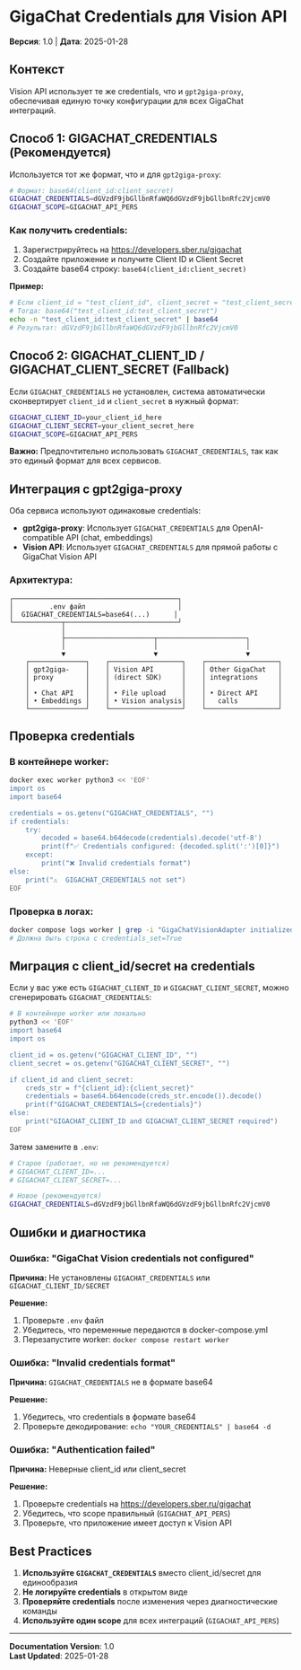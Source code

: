 # GigaChat Credentials для Vision API

**Версия**: 1.0 | **Дата**: 2025-01-28

## Контекст

Vision API использует те же credentials, что и `gpt2giga-proxy`, обеспечивая единую точку конфигурации для всех GigaChat интеграций.

## Способ 1: GIGACHAT_CREDENTIALS (Рекомендуется)

Используется тот же формат, что и для `gpt2giga-proxy`:

```bash
# Формат: base64(client_id:client_secret)
GIGACHAT_CREDENTIALS=dGVzdF9jbGllbnRfaWQ6dGVzdF9jbGllbnRfc2VjcmV0
GIGACHAT_SCOPE=GIGACHAT_API_PERS
```

### Как получить credentials:

1. Зарегистрируйтесь на https://developers.sber.ru/gigachat
2. Создайте приложение и получите Client ID и Client Secret
3. Создайте base64 строку: `base64(client_id:client_secret)`

**Пример:**
```bash
# Если client_id = "test_client_id", client_secret = "test_client_secret"
# Тогда: base64("test_client_id:test_client_secret")
echo -n "test_client_id:test_client_secret" | base64
# Результат: dGVzdF9jbGllbnRfaWQ6dGVzdF9jbGllbnRfc2VjcmV0
```

## Способ 2: GIGACHAT_CLIENT_ID / GIGACHAT_CLIENT_SECRET (Fallback)

Если `GIGACHAT_CREDENTIALS` не установлен, система автоматически сконвертирует `client_id` и `client_secret` в нужный формат:

```bash
GIGACHAT_CLIENT_ID=your_client_id_here
GIGACHAT_CLIENT_SECRET=your_client_secret_here
GIGACHAT_SCOPE=GIGACHAT_API_PERS
```

**Важно:** Предпочтительно использовать `GIGACHAT_CREDENTIALS`, так как это единый формат для всех сервисов.

## Интеграция с gpt2giga-proxy

Оба сервиса используют одинаковые credentials:

- **gpt2giga-proxy**: Использует `GIGACHAT_CREDENTIALS` для OpenAI-compatible API (chat, embeddings)
- **Vision API**: Использует `GIGACHAT_CREDENTIALS` для прямой работы с GigaChat Vision API

### Архитектура:

```
┌─────────────────────────────────────────┐
│         .env файл                       │
│  GIGACHAT_CREDENTIALS=base64(...)      │
└────────────┬────────────────────────────┘
             │
             ├──────────────────────┬──────────────────────┐
             │                      │                      │
             ▼                      ▼                      ▼
    ┌──────────────┐    ┌──────────────────┐    ┌──────────────────┐
    │ gpt2giga-    │    │ Vision API       │    │ Other GigaChat   │
    │ proxy        │    │ (direct SDK)     │    │ integrations     │
    │              │    │                  │    │                  │
    │ • Chat API   │    │ • File upload    │    │ • Direct API     │
    │ • Embeddings │    │ • Vision analysis│    │   calls          │
    └──────────────┘    └──────────────────┘    └──────────────────┘
```

## Проверка credentials

### В контейнере worker:

```bash
docker exec worker python3 << 'EOF'
import os
import base64

credentials = os.getenv("GIGACHAT_CREDENTIALS", "")
if credentials:
    try:
        decoded = base64.b64decode(credentials).decode('utf-8')
        print(f"✅ Credentials configured: {decoded.split(':')[0]}")
    except:
        print("❌ Invalid credentials format")
else:
    print("⚠️  GIGACHAT_CREDENTIALS not set")
EOF
```

### Проверка в логах:

```bash
docker compose logs worker | grep -i "GigaChatVisionAdapter initialized"
# Должна быть строка с credentials_set=True
```

## Миграция с client_id/secret на credentials

Если у вас уже есть `GIGACHAT_CLIENT_ID` и `GIGACHAT_CLIENT_SECRET`, можно сгенерировать `GIGACHAT_CREDENTIALS`:

```bash
# В контейнере worker или локально
python3 << 'EOF'
import base64
import os

client_id = os.getenv("GIGACHAT_CLIENT_ID", "")
client_secret = os.getenv("GIGACHAT_CLIENT_SECRET", "")

if client_id and client_secret:
    creds_str = f"{client_id}:{client_secret}"
    credentials = base64.b64encode(creds_str.encode()).decode()
    print(f"GIGACHAT_CREDENTIALS={credentials}")
else:
    print("GIGACHAT_CLIENT_ID and GIGACHAT_CLIENT_SECRET required")
EOF
```

Затем замените в `.env`:
```bash
# Старое (работает, но не рекомендуется)
# GIGACHAT_CLIENT_ID=...
# GIGACHAT_CLIENT_SECRET=...

# Новое (рекомендуется)
GIGACHAT_CREDENTIALS=dGVzdF9jbGllbnRfaWQ6dGVzdF9jbGllbnRfc2VjcmV0
```

## Ошибки и диагностика

### Ошибка: "GigaChat Vision credentials not configured"

**Причина:** Не установлены `GIGACHAT_CREDENTIALS` или `GIGACHAT_CLIENT_ID/SECRET`

**Решение:**
1. Проверьте `.env` файл
2. Убедитесь, что переменные передаются в docker-compose.yml
3. Перезапустите worker: `docker compose restart worker`

### Ошибка: "Invalid credentials format"

**Причина:** `GIGACHAT_CREDENTIALS` не в формате base64

**Решение:**
1. Убедитесь, что credentials в формате base64
2. Проверьте декодирование: `echo "YOUR_CREDENTIALS" | base64 -d`

### Ошибка: "Authentication failed"

**Причина:** Неверные client_id или client_secret

**Решение:**
1. Проверьте credentials на https://developers.sber.ru/gigachat
2. Убедитесь, что scope правильный (`GIGACHAT_API_PERS`)
3. Проверьте, что приложение имеет доступ к Vision API

## Best Practices

1. **Используйте `GIGACHAT_CREDENTIALS`** вместо client_id/secret для единообразия
2. **Не логируйте credentials** в открытом виде
3. **Проверяйте credentials** после изменения через диагностические команды
4. **Используйте один scope** для всех интеграций (`GIGACHAT_API_PERS`)

---

**Documentation Version**: 1.0  
**Last Updated**: 2025-01-28

